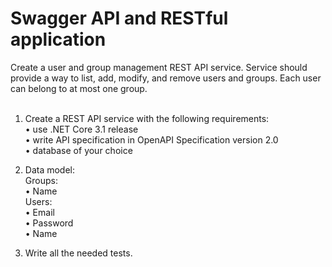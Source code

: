 # Swagger API and RESTful application

Create a user and group management REST API service. Service should provide a way to list, add, modify, and remove users and groups. Each user can belong to at most one group.<br />
<br />
1. Create a REST API service with the following requirements:<br />
•	use .NET Core 3.1 release<br />
•	write API specification in OpenAPI Specification version 2.0<br />
•	database of your choice<br />

2. Data model:<br />
Groups:<br />
•	Name<br />
Users:<br />
•	Email<br />
•	Password<br />
•	Name<br />

3. Write all the needed tests.
